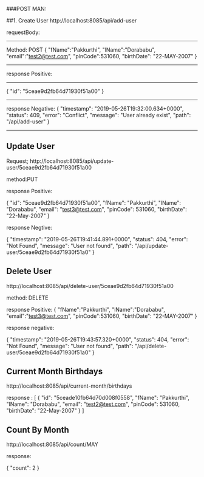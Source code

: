 ###POST MAN:

##1. Create User
http://localhost:8085/api/add-user

requestBody:
****
Method: POST
{
	"fName":"Pakkurthi",
	"lName":"Dorababu",
	"email":"test2@test.com",
	"pinCode":531060,
	"birthDate": "22-MAY-2007"
}

****

response Positive:
****
{
    "id": "5ceae9d2fb64d71930f51a00"
}
****
response Negative:
{
    "timestamp": "2019-05-26T19:32:00.634+0000",
    "status": 409,
    "error": "Conflict",
    "message": "User already exist",
    "path": "/api/add-user"
}

*************

## Update User
Request;
http://localhost:8085/api/update-user/5ceae9d2fb64d71930f51a00

method:PUT

response Positive:

{
    "id": "5ceae9d2fb64d71930f51a00",
    "fName": "Pakkurthi",
    "lName": "Dorababu",
    "email": "test3@test.com",
    "pinCode": 531060,
    "birthDate": "22-May-2007"
}

response Negtive:

{
    "timestamp": "2019-05-26T19:41:44.891+0000",
    "status": 404,
    "error": "Not Found",
    "message": "User not found",
    "path": "/api/update-user/5ceae9d2fb64d71930f51a0"
}

## Delete User

http://localhost:8085/api/delete-user/5ceae9d2fb64d71930f51a00

method: DELETE

response Positive:
{
	"fName":"Pakkurthi",
	"lName":"Dorababu",
	"email":"test3@test.com",
	"pinCode":531060,
	"birthDate": "22-MAY-2007"
}

response negative:

{
    "timestamp": "2019-05-26T19:43:57.320+0000",
    "status": 404,
    "error": "Not Found",
    "message": "User not found",
    "path": "/api/delete-user/5ceae9d2fb64d71930f51a0"
}



## Current Month Birthdays

http://localhost:8085/api/current-month/birthdays

response :
[
    {
        "id": "5ceade10fb64d70d008f0558",
        "fName": "Pakkurthi",
        "lName": "Dorababu",
        "email": "test2@test.com",
        "pinCode": 531060,
        "birthDate": "22-May-2007"
    }
]


## Count By Month

http://localhost:8085/api/count/MAY

response:

{
    "count": 2
}

